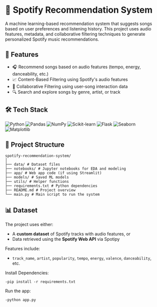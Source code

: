 # 🎵 Spotify Recommendation System

A machine learning-based recommendation system that suggests songs based on user preferences and listening history. This project uses audio features, metadata, and collaborative filtering techniques to generate personalized Spotify music recommendations.

## 🚀 Features

- 🎧 Recommend songs based on audio features (tempo, energy, danceability, etc.)
- 📈 Content-Based Filtering using Spotify's audio features
- 🤝 Collaborative Filtering using user-song interaction data
- 🔍 Search and explore songs by genre, artist, or track


## 🛠️ Tech Stack

![Python](https://img.shields.io/badge/Python-3776AB?style=for-the-badge&logo=python&logoColor=white)
![Pandas](https://img.shields.io/badge/Pandas-150458?style=for-the-badge&logo=pandas&logoColor=white)
![NumPy](https://img.shields.io/badge/NumPy-013243?style=for-the-badge&logo=numpy&logoColor=white)
![Scikit-learn](https://img.shields.io/badge/Scikit--learn-F7931E?style=for-the-badge&logo=scikit-learn&logoColor=white)
![Flask](https://img.shields.io/badge/Flask-000000?style=for-the-badge&logo=flask&logoColor=white)
![Seaborn](https://img.shields.io/badge/Seaborn-4C72B0?style=for-the-badge&logo=seaborn&logoColor=white)
![Matplotlib](https://img.shields.io/badge/Matplotlib-11557C?style=for-the-badge&logo=matplotlib&logoColor=white)


## 📁 Project Structure
```
spotify-recommendation-system/
│
├── data/ # Dataset files
├── notebooks/ # Jupyter notebooks for EDA and modeling
├── app/ # Web app code (if using Streamlit)
├── models/ # Saved ML models
├── utils/ # Helper functions
├── requirements.txt # Python dependencies
├── README.md # Project overview
└── main.py # Main script to run the system
```

## 📊 Dataset

The project uses either:
- A **custom dataset** of Spotify tracks with audio features, or
- Data retrieved using the **Spotify Web API** via Spotipy

Features include:
- `track_name`, `artist`, `popularity`, `tempo`, `energy`, `valence`, `danceability`, etc.

Install Dependencies:
```
-pip install -r requirements.txt
```
Run the app:
```
-python app.py
```


